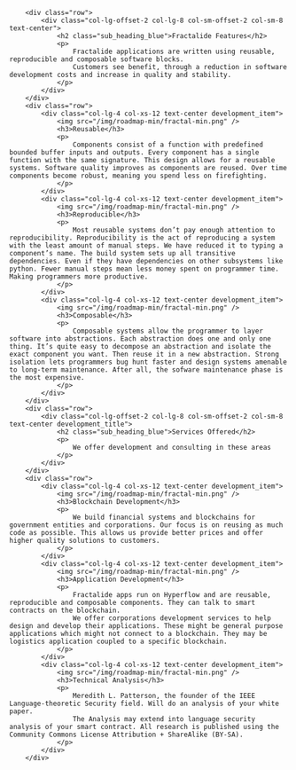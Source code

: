         <div class="row">
            <div class="col-lg-offset-2 col-lg-8 col-sm-offset-2 col-sm-8 text-center">
                <h2 class="sub_heading_blue">Fractalide Features</h2>
                <p>
                    Fractalide applications are written using reusable, reproducible and composable software blocks.
                    Customers see benefit, through a reduction in software development costs and increase in quality and stability.
                </p>
            </div>
        </div>
        <div class="row">
            <div class="col-lg-4 col-xs-12 text-center development_item">
                <img src="/img/roadmap-min/fractal-min.png" />
                <h3>Reusable</h3>
                <p>
                    Components consist of a function with predefined bounded buffer inputs and outputs. Every component has a single function with the same signature. This design allows for a reusable systems. Software quality improves as components are reused. Over time components become robust, meaning you spend less on firefighting.
                </p>
            </div>
            <div class="col-lg-4 col-xs-12 text-center development_item">
                <img src="/img/roadmap-min/fractal-min.png" />
                <h3>Reproducible</h3>
                <p>
                    Most reusable systems don’t pay enough attention to reproducibility. Reproducibility is the act of reproducing a system with the least amount of manual steps. We have reduced it to typing a component’s name. The build system sets up all transitive dependencies. Even if they have dependencies on other subsystems like python. Fewer manual steps mean less money spent on programmer time. Making programmers more productive.
                </p>
            </div>
            <div class="col-lg-4 col-xs-12 text-center development_item">
                <img src="/img/roadmap-min/fractal-min.png" />
                <h3>Composable</h3>
                <p>
                    Composable systems allow the programmer to layer software into abstractions. Each abstraction does one and only one thing. It’s quite easy to decompose an abstraction and isolate the exact component you want. Then reuse it in a new abstraction. Strong isolation lets programmers bug hunt faster and design systems amenable to long-term maintenance. After all, the sofware maintenance phase is the most expensive.
                </p>
            </div>
        </div>
        <div class="row">
            <div class="col-lg-offset-2 col-lg-8 col-sm-offset-2 col-sm-8 text-center development_title">
                <h2 class="sub_heading_blue">Services Offered</h2>
                <p>
                    We offer development and consulting in these areas
                </p>
            </div>
        </div>
        <div class="row">
            <div class="col-lg-4 col-xs-12 text-center development_item">
                <img src="/img/roadmap-min/fractal-min.png" />
                <h3>Blockchain Development</h3>
                <p>
                    We build financial systems and blockchains for government entities and corporations. Our focus is on reusing as much code as possible. This allows us provide better prices and offer higher quality solutions to customers.
                </p>
            </div>
            <div class="col-lg-4 col-xs-12 text-center development_item">
                <img src="/img/roadmap-min/fractal-min.png" />
                <h3>Application Development</h3>
                <p>
                    Fractalide apps run on Hyperflow and are reusable, reproducible and composable components. They can talk to smart contracts on the blockchain.
                    We offer corporations development services to help design and develop their applications. These might be general purpose applications which might not connect to a blockchain. They may be logistics application coupled to a specific blockchain.
                </p>
            </div>
            <div class="col-lg-4 col-xs-12 text-center development_item">
                <img src="/img/roadmap-min/fractal-min.png" />
                <h3>Technical Analysis</h3>
                <p>
                    Meredith L. Patterson, the founder of the IEEE Language-theoretic Security field. Will do an analysis of your white paper.
                    The Analysis may extend into language security analysis of your smart contract. All research is published using the Community Commons License Attribution + ShareAlike (BY-SA).
                </p>
            </div>
        </div>
